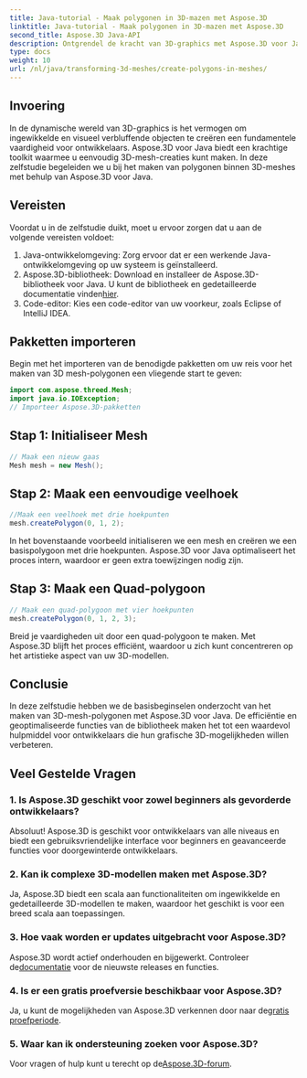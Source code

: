 ```yaml
---
title: Java-tutorial - Maak polygonen in 3D-mazen met Aspose.3D
linktitle: Java-tutorial - Maak polygonen in 3D-mazen met Aspose.3D
second_title: Aspose.3D Java-API
description: Ontgrendel de kracht van 3D-graphics met Aspose.3D voor Java. Creëer moeiteloos verbluffende polygonen. Download nu voor een naadloze ontwikkelingservaring.
type: docs
weight: 10
url: /nl/java/transforming-3d-meshes/create-polygons-in-meshes/
---
```

## Invoering
In de dynamische wereld van 3D-graphics is het vermogen om ingewikkelde en visueel verbluffende objecten te creëren een fundamentele vaardigheid voor ontwikkelaars. Aspose.3D voor Java biedt een krachtige toolkit waarmee u eenvoudig 3D-mesh-creaties kunt maken. In deze zelfstudie begeleiden we u bij het maken van polygonen binnen 3D-meshes met behulp van Aspose.3D voor Java.
## Vereisten
Voordat u in de zelfstudie duikt, moet u ervoor zorgen dat u aan de volgende vereisten voldoet:
1. Java-ontwikkelomgeving: Zorg ervoor dat er een werkende Java-ontwikkelomgeving op uw systeem is geïnstalleerd.
2.  Aspose.3D-bibliotheek: Download en installeer de Aspose.3D-bibliotheek voor Java. U kunt de bibliotheek en gedetailleerde documentatie vinden[hier](https://reference.aspose.com/3d/java/).
3. Code-editor: Kies een code-editor van uw voorkeur, zoals Eclipse of IntelliJ IDEA.
## Pakketten importeren
Begin met het importeren van de benodigde pakketten om uw reis voor het maken van 3D mesh-polygonen een vliegende start te geven:
```java
import com.aspose.threed.Mesh;
import java.io.IOException;
// Importeer Aspose.3D-pakketten
```
## Stap 1: Initialiseer Mesh
```java
// Maak een nieuw gaas
Mesh mesh = new Mesh();
```
## Stap 2: Maak een eenvoudige veelhoek
```java
//Maak een veelhoek met drie hoekpunten
mesh.createPolygon(0, 1, 2);
```
In het bovenstaande voorbeeld initialiseren we een mesh en creëren we een basispolygoon met drie hoekpunten. Aspose.3D voor Java optimaliseert het proces intern, waardoor er geen extra toewijzingen nodig zijn.
## Stap 3: Maak een Quad-polygoon
```java
// Maak een quad-polygoon met vier hoekpunten
mesh.createPolygon(0, 1, 2, 3);
```
Breid je vaardigheden uit door een quad-polygoon te maken. Met Aspose.3D blijft het proces efficiënt, waardoor u zich kunt concentreren op het artistieke aspect van uw 3D-modellen.
## Conclusie
In deze zelfstudie hebben we de basisbeginselen onderzocht van het maken van 3D-mesh-polygonen met Aspose.3D voor Java. De efficiëntie en geoptimaliseerde functies van de bibliotheek maken het tot een waardevol hulpmiddel voor ontwikkelaars die hun grafische 3D-mogelijkheden willen verbeteren.
## Veel Gestelde Vragen
### 1. Is Aspose.3D geschikt voor zowel beginners als gevorderde ontwikkelaars?
Absoluut! Aspose.3D is geschikt voor ontwikkelaars van alle niveaus en biedt een gebruiksvriendelijke interface voor beginners en geavanceerde functies voor doorgewinterde ontwikkelaars.
### 2. Kan ik complexe 3D-modellen maken met Aspose.3D?
Ja, Aspose.3D biedt een scala aan functionaliteiten om ingewikkelde en gedetailleerde 3D-modellen te maken, waardoor het geschikt is voor een breed scala aan toepassingen.
### 3. Hoe vaak worden er updates uitgebracht voor Aspose.3D?
 Aspose.3D wordt actief onderhouden en bijgewerkt. Controleer de[documentatie](https://reference.aspose.com/3d/java/) voor de nieuwste releases en functies.
### 4. Is er een gratis proefversie beschikbaar voor Aspose.3D?
 Ja, u kunt de mogelijkheden van Aspose.3D verkennen door naar de[gratis proefperiode](https://releases.aspose.com/).
### 5. Waar kan ik ondersteuning zoeken voor Aspose.3D?
 Voor vragen of hulp kunt u terecht op de[Aspose.3D-forum](https://forum.aspose.com/c/3d/18).